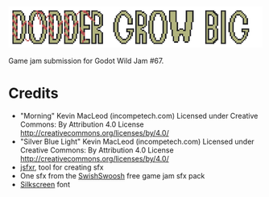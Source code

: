 ![Dodder Grow Big Title](textures/ui/title4x.png)

Game jam submission for Godot Wild Jam #67.

# Credits
 - "Morning" Kevin MacLeod (incompetech.com)
Licensed under Creative Commons: By Attribution 4.0 License
http://creativecommons.org/licenses/by/4.0/
 - "Silver Blue Light" Kevin MacLeod (incompetech.com)
Licensed under Creative Commons: By Attribution 4.0 License
http://creativecommons.org/licenses/by/4.0/
 - [jsfxr](https://sfxr.me/), tool for creating sfx
 - One sfx from the [SwishSwoosh](https://www.swish-swoosh.com/pages/game-jam-pack) free game jam sfx pack
 - [Silkscreen](https://kottke.org/plus/type/silkscreen/) font
